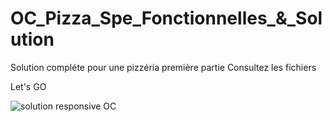 # OC_Pizza_Spe_Fonctionnelles_&_Solution

Solution compléte pour une pizzéria première partie
Consultez les fichiers

Let's GO

![solution responsive OC](https://user-images.githubusercontent.com/62841864/116245236-0b6c8c80-a769-11eb-849f-7a7d20c657cf.png)

